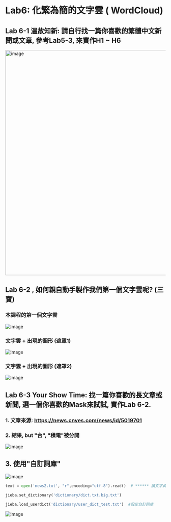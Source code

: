 # Lab6: 化繁為簡的文字雲 ( WordCloud)


## Lab 6-1 溫故知新: 請自行找一篇你喜歡的繁體中文新聞或文章, 參考Lab5-3, 來實作H1 ~ H6

<img width="707" alt="image" src="https://user-images.githubusercontent.com/89304181/204117252-1fb15f0c-7633-4af0-b7a1-a9d2ee05bd6a.png">


## Lab 6-2 , 如何親自動手製作我們第一個文字雲呢? (三寶)

### 本課程的第一個文字雲

![image](https://user-images.githubusercontent.com/89304181/204117289-88c91508-59c3-473c-8a2c-72861fad9e5f.png)

### 文字雲 + 出現的圖形 (遮罩1)

![image](https://user-images.githubusercontent.com/89304181/204117291-2a0450d4-2bf9-4d4b-a09c-7ce8355b4232.png)

### 文字雲 + 出現的圖形 (遮罩2)

![image](https://user-images.githubusercontent.com/89304181/204117296-317da0ca-5d72-41ee-9bb6-2b6378836c3d.png)


## Lab 6-3 Your Show Time: 找一篇你喜歡的長文章或新聞, 選一個你喜歡的Mask來試試, 實作Lab 6-2.

### 1. 文章來源: https://news.cnyes.com/news/id/5019701

### 2. 結果, but "台", "積電"被分開
![image](https://user-images.githubusercontent.com/89304181/204124655-a42ebdfe-4e64-4c3e-9e34-804269b8dc24.png)

## 3. 使用"自訂詞庫"

![image](https://user-images.githubusercontent.com/89304181/204124791-62bf61d0-cdb7-4ac8-9cea-589c1110fdf0.png)


````python
text = open('news2.txt', "r",encoding="utf-8").read()  # ****** 讀文字資料 ******
 
jieba.set_dictionary('dictionary/dict.txt.big.txt')

jieba.load_userdict('dictionary/user_dict_test.txt')  #設定自訂詞庫

````
![image](https://user-images.githubusercontent.com/89304181/204124757-e7a2091e-0e61-4dcc-81eb-7e0bbdbd42ca.png)

